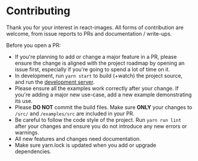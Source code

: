 # Contributing

Thank you for your interest in react-images. All forms of contribution are
welcome, from issue reports to PRs and documentation / write-ups.

Before you open a PR:

- If you're planning to add or change a major feature in a PR, please ensure
  the change is aligned with the project roadmap by opening an issue first,
  especially if you're going to spend a lot of time on it.
- In development, run `yarn start` to build (+watch) the project source, and run
  the [development server](http://localhost:8000).
- Please ensure all the examples work correctly after your change. If you're
  adding a major new use-case, add a new example demonstrating its use.
- Please **DO NOT** commit the build files. Make sure **ONLY** your changes to
  `/src/` and `/examples/src` are included in your PR.
- Be careful to follow the code style of the project. Run `yarn run lint` after
  your changes and ensure you do not introduce any new errors or warnings.
- All new features and changes need documentation.
- Make sure yarn.lock is updated when you add or upgrade dependencies.
